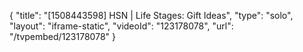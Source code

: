 {
    "title": "[1508443598] HSN | Life Stages: Gift Ideas",
    "type": "solo",
    "layout": "iframe-static",
    "videoId": "123178078",
    "url": "\/tvpembed\/123178078"
}